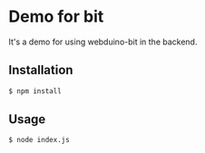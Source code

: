 # Demo for bit
It's a demo for using webduino-bit in the backend.

## Installation
```sh
$ npm install
```

## Usage
```sh
$ node index.js
```